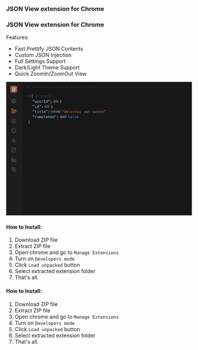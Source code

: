 ### JSON View extension for Chrome

### JSON View extension for Chrome

Features:

- Fast Prettify JSON Contents
- Custom JSON Injection
- Full Settings Support
- Dark/Light Theme Support 
- Quick ZoomIn/ZoomOut View

![Screenshot](screenshot.png)

#### How to Install:
1. Download ZIP file
2. Extract ZIP file
3. Open chrome and go to `Manage Extensions`
4. Turn on `Developers mode`
5. Click `Load unpacked` button
6. Select extracted extension folder
7. That's all.

#### How to Install:
1. Download ZIP file
2. Extract ZIP file
3. Open chrome and go to `Manage Extensions`
4. Turn on `Developers mode`
5. Click `Load unpacked` button
6. Select extracted extension folder
7. That's all.
